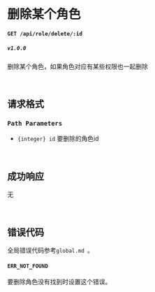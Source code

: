 # 删除某个角色

#### ```GET /api/role/delete/:id```
##### ```v1.0.0```
删除某个角色，如果角色对应有某些权限也一起删除

<br />

## 请求格式
### ```Path Parameters```
* ```{integer} id``` 要删除的角色id

<br />

## 成功响应
无

<br />

## 错误代码
全局错误代码参考```global.md ```。

#### ```ERR_NOT_FOUND```
要删除角色没有找到时设置这个错误。